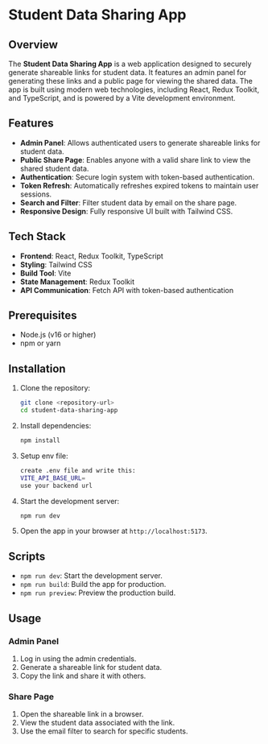 # Student Data Sharing App

## Overview

The **Student Data Sharing App** is a web application designed to securely generate shareable links for student data. It features an admin panel for generating these links and a public page for viewing the shared data. The app is built using modern web technologies, including React, Redux Toolkit, and TypeScript, and is powered by a Vite development environment.

## Features

- **Admin Panel**: Allows authenticated users to generate shareable links for student data.
- **Public Share Page**: Enables anyone with a valid share link to view the shared student data.
- **Authentication**: Secure login system with token-based authentication.
- **Token Refresh**: Automatically refreshes expired tokens to maintain user sessions.
- **Search and Filter**: Filter student data by email on the share page.
- **Responsive Design**: Fully responsive UI built with Tailwind CSS.

## Tech Stack

- **Frontend**: React, Redux Toolkit, TypeScript
- **Styling**: Tailwind CSS
- **Build Tool**: Vite
- **State Management**: Redux Toolkit
- **API Communication**: Fetch API with token-based authentication

## Prerequisites

- Node.js (v16 or higher)
- npm or yarn

## Installation

1. Clone the repository:
   ```bash
   git clone <repository-url>
   cd student-data-sharing-app
   ```

2. Install dependencies:
   ```bash
   npm install
   ```
3. Setup env file:
   ```bash
   create .env file and write this:
   VITE_API_BASE_URL=
   use your backend url
   ```

4. Start the development server:
   ```bash
   npm run dev
   ```

5. Open the app in your browser at `http://localhost:5173`.

## Scripts

- `npm run dev`: Start the development server.
- `npm run build`: Build the app for production.
- `npm run preview`: Preview the production build.


## Usage

### Admin Panel

1. Log in using the admin credentials.
2. Generate a shareable link for student data.
3. Copy the link and share it with others.

### Share Page

1. Open the shareable link in a browser.
2. View the student data associated with the link.
3. Use the email filter to search for specific students.
